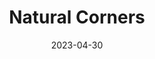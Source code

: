 ---
title: Natural Corners
fulltitle: Natural Corners
date: 2023-04-30
tags:
- 2023
characters:
- tzipora
categories:
- landscapes
keywords:
- 2023
url: /stories/corner/
toc: false
rgb: 137, 133, 78
image: /images/corner.jpg
reddit: null
print: null
video: null
caption: If you can find a natural corner, they make a good place to read away from
  all the noise.
---